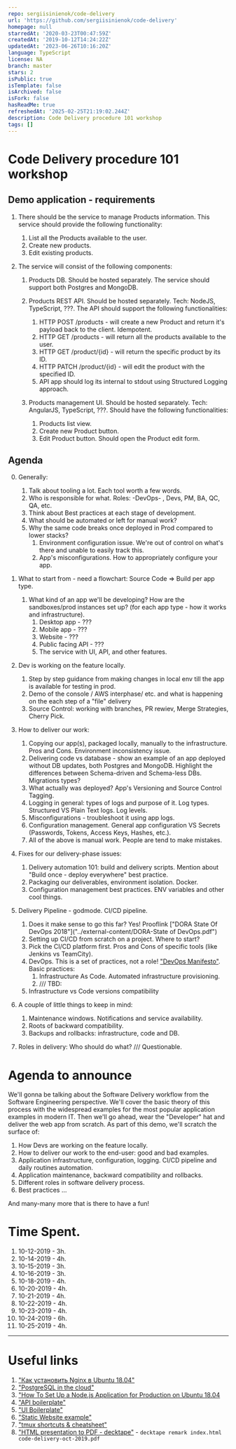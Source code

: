```yaml
---
repo: sergiisinienok/code-delivery
url: 'https://github.com/sergiisinienok/code-delivery'
homepage: null
starredAt: '2020-03-23T00:47:59Z'
createdAt: '2019-10-12T14:24:22Z'
updatedAt: '2023-06-26T10:16:20Z'
language: TypeScript
license: NA
branch: master
stars: 2
isPublic: true
isTemplate: false
isArchived: false
isFork: false
hasReadMe: true
refreshedAt: '2025-02-25T21:19:02.244Z'
description: Code Delivery procedure 101 workshop
tags: []
---
```


# Code Delivery procedure 101 workshop

## Demo application - requirements

1. There should be the service to manage Products information. This service should provide the following functionality:
    1. List all the Products available to the user.
    2. Create new products.
    3. Edit existing products.

2. The service will consist of the following components:
    1. Products DB. Should be hosted separately. The service should support both Postgres and MongoDB.

    2. Products REST API. Should be hosted separately. Tech: NodeJS, TypeScript, ???. The API should support the following functionalities:
        1. HTTP POST /products - will create a new Product and return it's payload back to the client. Idempotent.
        2. HTTP GET /products - will return all the products available to the user.
        3. HTTP GET /product/{id} - will return the specific product by its ID.
        4. HTTP PATCH /product/{id} - will edit the product with the specified ID.
        5. API app should log its internal to stdout using Structured Logging approach.

    3. Products management UI. Should be hosted separately. Tech: AngularJS, TypeScript, ???. Should have the following functionalities:
        1. Products list view.
        2. Create new Product button.
        3. Edit Product button. Should open the Product edit form.

## Agenda

0. Generally:
    1. Talk about tooling a lot. Each tool worth a few words.
    2. Who is responsible for what. Roles: -DevOps- , Devs, PM, BA, QC, QA, etc.
    3. Think about Best practices at each stage of development.
    4. What should be automated or left for manual work?
    5. Why the same code breaks once deployed in Prod compared to lower stacks?
        1. Environment configuration issue. We're out of control on what's there and unable to easily track this.
        2. App's misconfigurations. How to appropriately configure your app.

1. What to start from - need a flowchart: Source Code => Build per app type.
    1. What kind of an app we'll be developing? How are the sandboxes/prod instances set up? (for each app type - how it works and infrastructure).
        1. Desktop app - ???
        2. Mobile app - ???
        3. Website - ???
        4. Public facing API - ???
        5. The service with UI, API, and other features.
2. Dev is working on the feature locally.
    1. Step by step guidance from making changes in local env till the app is available for testing in prod.
    2. Demo of the console / AWS interphase/ etc. and what is happening on the each step of a "file" delivery
    3. Source Control: working with branches, PR rewiev, Merge Strategies, Cherry Pick.
3. How to deliver our work:
    1. Copying our app(s), packaged locally, manually to the infrastructure. Pros and Cons. Environment inconsistency issue.
    2. Delivering code vs database - show an example of an app deployed without DB updates, both Postgres and MongoDB. Highlight the differences between Schema-driven and Schema-less DBs. Migrations types?
    3. What actually was deployed? App's Versioning and Source Control Tagging.
    4. Logging in general: types of logs and purpose of it. Log types. Structured VS Plain Text logs. Log levels.
    5. Misconfigurations - troubleshoot it using app logs.
    6. Configuration management. General app configuration VS Secrets (Passwords, Tokens, Access Keys, Hashes, etc.).
    7. All of the above is manual work. People are tend to make mistakes.
4. Fixes for our delivery-phase issues:
    1. Delivery automation 101: build and delivery scripts. Mention about "Build once - deploy everywhere" best practice.
    2. Packaging our deliverables, environment isolation. Docker.
    3. Configuration management best practices. ENV variables and other cool things.
5. Delivery Pipeline - godmode. CI/CD pipeline.
    1. Does it make sense to go this far? Yes! Prooflink ["DORA State Of DevOps 2018"]("../external-content/DORA-State of DevOps.pdf")
    2. Setting up CI/CD from scratch on a project. Where to start?
    3. Pick the CI/CD platform first. Pros and Cons of specific tools (like Jenkins vs TeamCity).
    4. DevOps. This is a set of practices, not a role! ["DevOps Manifesto"](https://sites.google.com/a/jezhumble.net/devops-manifesto/). Basic practices:
        1. Infrastructure As Code. Automated infrastructure provisioning.
        2. /// TBD:
    5. Infrastructure vs Code versions compatibility
6. A couple of little things to keep in mind:
    1. Maintenance windows. Notifications and service availability.
    2. Roots of backward compatibility.
    3. Backups and rollbacks: infrastructure, code and DB.
7. Roles in delivery: Who should do what? /// Questionable.

# Agenda to announce

We'll gonna be talking about the Software Delivery workflow from the Software Engineering perspective.
We'll cover the basic theory of this process with the widespread examples for the most popular application examples in modern IT.
Then we'll go ahead, wear the "Developer" hat and deliver the web app from scratch. As part of this demo, we'll scratch the surface of:
1. How Devs are working on the feature locally.
2. How to deliver our work to the end-user: good and bad examples.
3. Application infrastructure, configuration, logging. CI/CD pipeline and daily routines automation.
4. Application maintenance, backward compatibility and rollbacks.
5. Different roles in software delivery process.
6. Best practices ...

And many-many more that is there to have a fun!



# Time Spent.

1. 10-12-2019 - 3h.
2. 10-14-2019 - 4h.
3. 10-15-2019 - 3h.
4. 10-16-2019 - 3h.
5. 10-18-2019 - 4h.
6. 10-20-2019 - 4h.
7. 10-21-2019 - 4h.
8. 10-22-2019 - 4h.
9. 10-23-2019 - 4h.
10. 10-24-2019 - 6h.
11. 10-25-2019 - 4h.

----------------------------------------------------------------

# Useful links

1. ["Как установить Nginx в Ubuntu 18.04"](https://www.digitalocean.com/community/tutorials/nginx-ubuntu-18-04-ru)
2. ["PostgreSQL in the cloud"](elephantsql.com)
3. ["How To Set Up a Node.js Application for Production on Ubuntu 18.04](https://www.digitalocean.com/community/tutorials/how-to-set-up-a-node-js-application-for-production-on-ubuntu-18-04)
4. ["API boilerplate"](https://github.com/javieraviles/node-typescript-koa-rest)
5. ["UI Boilerplate"](https://github.com/Ismaestro/angular8-example-app)
6. ["Static Website example"](https://github.com/cloudacademy/static-website-example.git)
7. ["tmux shortcuts & cheatsheet"](https://gist.github.com/MohamedAlaa/2961058)
8. ["HTML presentation to PDF - decktape"](https://github.com/astefanutti/decktape) - `decktape remark index.html code-delivery-oct-2019.pdf`
